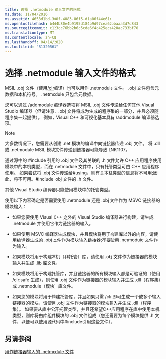 ```yaml
---
title: 选择 .netmodule 输入文件的格式
ms.date: 11/04/2016
ms.assetid: 4653d1bd-300f-4083-86f5-d1a06f44e61c
ms.openlocfilehash: b4d4b80e4b9195d184b9d97cea67bbaaa3d7d843
ms.sourcegitcommit: c123cc76bb2b6c5cde6f4c425ece420ac733bf70
ms.translationtype: MT
ms.contentlocale: zh-CN
ms.lasthandoff: 04/14/2020
ms.locfileid: "81320563"
---
```

# <a name="choosing-the-format-of-netmodule-input-files"></a>选择 .netmodule 输入文件的格式

MSIL .obj 文件（使用[/clr](clr-common-language-runtime-compilation.md)编译）也可以用作 .netmodule 文件。  .obj 文件包含元数据和本机符号。  .netmodule 只包含元数据。

您可以通过 /addmodule 编译器选项将 MSIL .obj 文件传递给任何其他 Visual Studio 编译器（但请注意，.obj 文件将成为生成的程序集的一部分，并且必须随程序集一起提供）。  例如，Visual C++ 和可视化基本具有 /addmodule 编译器选项。

> [!NOTE]
> 大多数情况下，您需要从创建 .net 模块的编译中向链接器传递 .obj 文件。  将 .dll 或 .netmodule MSIL 模块文件传递到链接器可能导致 LNK1107。

通过源中的 #include 引用的 .obj 文件及其关联的 .h 文件允许 C++ 应用程序使用模块中的本机类型，而在 .netmodule 文件中，只有托管类型可由 C++ 应用程序使用。  如果尝试将 .obj 文件传递给#using，则有关本机类型的信息将不可用;因此，将不可用。#include .obj 文件的 .h 文件。

其他 Visual Studio 编译器只能使用模块中的托管类型。

使用以下内容确定是否需要使用 .netmodule 还是 .obj 文件作为 MSVC 链接器的模块输入：

- 如果您要使用 Visual C++ 之外的 Visual Studio 编译器进行构建，请生成 .netmodule 并使用它作为链接器的输入。

- 如果使用 MSVC 编译器生成模块，并且模块将用于构建库以外的内容，请使用编译器生成的 .obj 文件作为模块输入链接器;不要使用 .netmodule 文件作为输入。

- 如果模块将用于构建本机（非托管）库，请使用 .obj 文件作为链接器的模块输入并生成 .lib 库文件。

- 如果模块将用于构建托管库，并且链接器的所有模块输入都是可验证的（使用 /clr:safe 生成），则使用 .obj 文件作为链接器的模块输入并生成 .dll（程序集）或 .netmodule（模块）库文件。

- 如果您的模块将用于构建托管库，并且如果只需 /clr 即可生成一个或多个输入链接器的模块，请使用 .obj 文件作为链接器的模块输入并生成 .dll（程序集）。  如果要从库中公开托管类型，并且还希望C++应用程序在库中使用本机类型，则库将由库组件模块的 .obj 文件组成（您还需要为每个模块提供 .h 文件，以便可以使用源代码中#include引用这些文件）。

## <a name="see-also"></a>另请参阅

[用作链接器输入的 .netmodule 文件](netmodule-files-as-linker-input.md)
